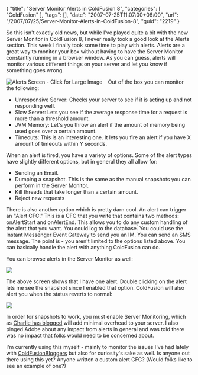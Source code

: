 {
	"title": "Server Monitor Alerts in ColdFusion 8",
	"categories": [
		"ColdFusion"
	],
	"tags": [],
	"date": "2007-07-25T11:07:00+06:00",
	"url": "/2007/07/25/Server-Monitor-Alerts-in-ColdFusion-8",
	"guid": "2219"
}

So this isn't exactly old news, but while I've played quite a bit with the new Server Monitor in ColdFusion 8, I never really took a good look at the Alerts section. This week I finally took some time to play with alerts. Alerts are a great way to monitor your box without having to have the Server Monitor constantly running in a browser window. As you can guess, alerts will monitor various different things on your server and let you know if something goes wrong. 

<a href="http://www.raymondcamden.com/images/smalerts1.png"><img src="http://static.raymondcamden.com/images/cfjedi/smalerts1_thumb.jpg" align="left" style="margin-right: 15px" title="Alerts Screen - Click for Large Image"></a>

Out of the box you can monitor the following: 

<ul>
<li>Unresponsive Server: Checks your server to see if it is acting up and not responding well.
<li>Slow Server: Lets you see if the average response time for a request is more than a threshold amount.
<li>JVM Memory: Let's you throw an alert if the amount of memory being used goes over a certain amount.
<li>Timeouts: This is an interesting one. It lets you fire an alert if you have X amount of timeouts within Y seconds.
</ul>

When an alert is fired, you have a variety of options. Some of the alert types have slightly different options, but in general they all allow for:

<ul>
<li>Sending an Email. 
<li>Dumping a snapshot. This is the same as the manual snapshots you can perform in the Server Monitor.
<li>Kill threads that take longer than a certain amount.
<li>Reject new requests
</ul>

There is also another option which is pretty darn cool. An alert can trigger an "Alert CFC." This is a CFC that you write that contains two methods: onAlertStart and onAlertEnd. This allows you to do any custom handling of the alert that you want. You could log to the database. You could use the Instant Messenger Event Gateway to send you an IM. You can send an SMS message. The point is - you aren't limited to the options listed above. You can basically handle the alert with anything ColdFusion can do.

You can browse alerts in the Server Monitor as well:

<img src="http://static.raymondcamden.com/images/cfjedi/smalerts2.png">

The above screen shows that I have one alert. Double clicking on the alert lets me see the snapshot since I enabled that option. ColdFusion will also alert you when the status reverts to normal:

<img src="http://static.raymondcamden.com/images/cfjedi/smalerts3.png">

In order for snapshots to work, you must enable Server Monitoring, which as <a href="http://carehart.org/blog/client/index.cfm/2007/6/15/cf8_hiddengem_monitoring_incredibleinfo">Charlie has blogged</a> will add minimal overhead to your server. I also pinged Adobe about any impact from alerts in general and was told there was no impact that folks would need to be concerned about. 

I'm currently using this myself - mainly to monitor the issues I've had lately with <a href="http://www.coldfusionbloggers.org">ColdFusionBloggers</a> but also for curiosity's sake as well. Is anyone out there using this yet? Anyone written a custom alert CFC? (Would folks like to see an example of one?)